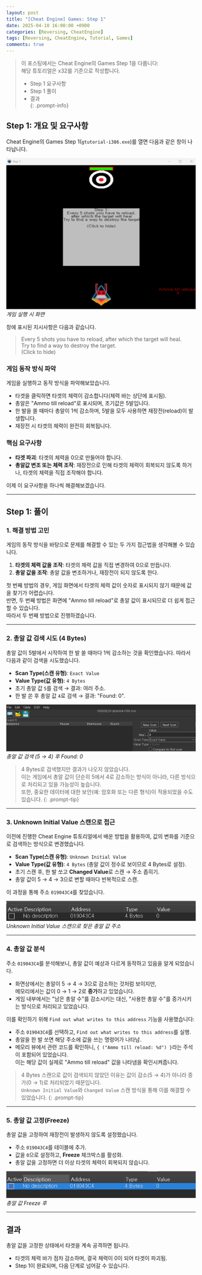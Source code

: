 ```yaml
---
layout: post
title: "[Cheat Engine] Games: Step 1"
date: 2025-04-10 16:00:00 +0900
categories: [Reversing, CheatEngine]
tags: [Reversing, CheatEngine, Tutorial, Games]
comments: true
---
```


> 이 포스팅에서는 Cheat Engine의 Games Step 1을 다룹니다: <br> 해당 튜토리얼은 x32를 기준으로 작성합니다.
>  
> - Step 1 요구사항  
> - Step 1 풀이  
> - 결과  
{: .prompt-info}

## Step 1: 개요 및 요구사항
Cheat Engine의 Games Step 1(`gtutorial-i386.exe`)를 열면 다음과 같은 창이 나타납니다.

![Step 1 게임 실행 화면](assets/img/CheatEngine/Games1/1.png) 
*게임 실행 시 화면*

창에 표시된 지시사항은 다음과 같습니다.

> Every 5 shots you have to reload, after which the target will heal.  
> Try to find a way to destroy the target.  
> (Click to hide)

### 게임 동작 방식 파악
게임을 실행하고 동작 방식을 파악해보았습니다.

- 타겟을 클릭하면 타겟의 체력이 감소합니다(체력 바는 상단에 표시됨).
- 총알은 "Ammo till reload"로 표시되며, 초기값은 5발입니다.
- 한 발을 쏠 때마다 총알이 1씩 감소하며, 5발을 모두 사용하면 재장전(reload)이 발생합니다.
- 재장전 시 타겟의 체력이 완전히 회복됩니다.

### 핵심 요구사항
- **타겟 파괴**: 타겟의 체력을 0으로 만들어야 합니다.
- **총알값 변조 또는 체력 조작**: 재장전으로 인해 타겟의 체력이 회복되지 않도록 하거나, 타겟의 체력을 직접 조작해야 합니다.

이제 이 요구사항을 하나씩 해결해보겠습니다.

---

## Step 1: 풀이

### 1. 해결 방법 고민
게임의 동작 방식을 바탕으로 문제를 해결할 수 있는 두 가지 접근법을 생각해볼 수 있습니다.

1. **타겟의 체력 값을 조작**: 타겟의 체력 값을 직접 변경하여 0으로 만듭니다.
2. **총알 값을 조작**: 총알 값을 변조하거나, 재장전이 되지 않도록 한다.

첫 번째 방법의 경우, 게임 화면에서 타겟의 체력 값이 숫자로 표시되지 않기 때문에 값을 찾기가 어렵습니다.<br>
반면, 두 번째 방법은 화면에 "Ammo till reload"로 총알 값이 표시되므로 더 쉽게 접근할 수 있습니다.<br>
따라서 두 번째 방법으로 진행하겠습니다.

---

### 2. 총알 값 검색 시도 (4 Bytes)
총알 값이 5발에서 시작하여 한 발 쏠 때마다 1씩 감소하는 것을 확인했습니다. 따라서 다음과 같이 검색을 시도했습니다.
- **Scan Type(스캔 유형)**: `Exact Value`
- **Value Type(값 유형)**: `4 Bytes`
- 초기 총알 값 `5`를 검색 → 결과: 여러 주소.
- 한 발 쏜 후 총알 값 `4`로 검색 → 결과: "Found: 0".

![Step 1 총알 값 검색 실패](assets/img/CheatEngine/Games1/2.png)  
*총알 값 검색 (5 → 4) 후 Found: 0*

> 4 Bytes로 검색했지만 결과가 나오지 않았습니다.<br>
이는 게임에서 총알 값이 단순히 5에서 4로 감소하는 방식이 아니라, 다른 방식으로 처리되고 있을 가능성이 높습니다.  
> 또한, 중요한 데이터에 대한 보안(예: 암호화 또는 다른 형식)이 적용되었을 수도 있습니다.
{: .prompt-tip}

---

### 3. Unknown Initial Value 스캔으로 접근
이전에 진행한 Cheat Engine 튜토리얼에서 배운 방법을 활용하여, 값의 변화를 기준으로 검색하는 방식으로 변경했습니다.
- **Scan Type(스캔 유형)**: `Unknown Initial Value`
- **Value Type(값 유형)**: `4 Bytes` (총알 값이 정수로 보이므로 4 Bytes로 설정).
- 초기 스캔 후, 한 발 쏘고 **Changed Value**로 스캔 → 주소 좁히기.
- 총알 값이 5 → 4 → 3으로 변할 때마다 반복적으로 스캔.

이 과정을 통해 주소 `019043C4`를 찾았습니다.

![Step 1 Unknown Initial Value 스캔 결과](assets/img/CheatEngine/Games1/3.png)  
*Unknown Initial Value 스캔으로 찾은 총알 값 주소*

---

### 4. 총알 값 분석
주소 `019043C4`를 분석해보니, 총알 값이 예상과 다르게 동작하고 있음을 알게 되었습니다.
- 화면상에서는 총알이 5 → 4 → 3으로 감소하는 것처럼 보이지만,<br>
메모리에서는 값이 0 → 1 → 2로 **증가**하고 있었습니다.
- 게임 내부에서는 "남은 총알 수"를 감소시키는 대신, "사용한 총알 수"를 증가시키는 방식으로 처리되고 있었습니다.

이를 확인하기 위해 `Find out what writes to this address` 기능을 사용했습니다:
- 주소 `019043C4`를 선택하고, `Find out what writes to this address`를 실행.
- 총알을 한 발 쏘면 해당 주소에 값을 쓰는 명령어가 나타남.
- 메모리 뷰에서 관련 코드를 확인하니, `{ ("Ammo till reload: %d") }`라는 주석이 포함되어 있었습니다.<br>
이는 해당 값이 실제로 "Ammo till reload" 값을 나타냄을 확인시켜줍니다.

> 4 Bytes 스캔으로 값이 검색되지 않았던 이유는 값이 감소(5 → 4)가 아니라 증가(0 → 1)로 처리되었기 때문입니다.  
> `Unknown Initial Value`와 `Changed Value` 스캔 방식을 통해 이를 해결할 수 있었습니다.
{: .prompt-tip}

---

### 5. 총알 값 고정(Freeze)
총알 값을 고정하여 재장전이 발생하지 않도록 설정했습니다.

- 주소 `019043C4`를 테이블에 추가.
- 값을 `0`으로 설정하고, **Freeze** 체크박스를 활성화.
- 총알 값을 고정하면 더 이상 타겟의 체력이 회복되지 않습니다.

![Step 1 총알 값 Freeze](assets/img/CheatEngine/Games1/4.png)  
*총알 값 Freeze 후*

---

## 결과
총알 값을 고정한 상태에서 타겟을 계속 공격하면 됩니다.

- 타겟의 체력 바가 점차 감소하며, 결국 체력이 0이 되어 타겟이 파괴됨.
- Step 1이 완료되며, 다음 단계로 넘어갈 수 있습니다.
